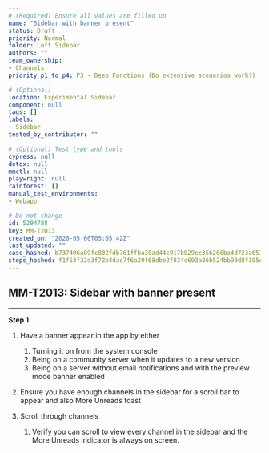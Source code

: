 ```yaml
---
# (Required) Ensure all values are filled up
name: "Sidebar with banner present"
status: Draft
priority: Normal
folder: Left Sidebar
authors: ""
team_ownership: 
- Channels
priority_p1_to_p4: P3 - Deep Functions (Do extensive scenarios work?)

# (Optional)
location: Experimental Sidebar
component: null
tags: []
labels: 
- Sidebar
tested_by_contributor: ""

# (Optional) Test type and tools
cypress: null
detox: null
mmctl: null
playwright: null
rainforest: []
manual_test_environments:
- Webapp

# Do not change
id: 5294788
key: MM-T2013
created_on: "2020-05-06T05:05:42Z"
last_updated: ""
case_hashed: b737406a09fc802fdb761ffba30ad44c917b029ec356266ba4d723a651e2dd30741bd94c00b47f9c55ef1d2b5ae42835
steps_hashed: f1f53f32d3f72b4dac7f6a29f68dbe2f834c693a86b524bb99d8f195d1612560f85ba4e1bd01bb66e0ab6682bbc3f5fe
---
```


<!-- (Auto-generated) Based on frontmatter's "key" and "name" -->

## MM-T2013: Sidebar with banner present

---

**Step 1**

1. Have a banner appear in the app by either

   1. Turning it on from the system console
   2. Being on a community server when it updates to a new version
   3. Being on a server without email notifications and with the preview mode banner enabled

2. Ensure you have enough channels in the sidebar for a scroll bar to appear and also More Unreads toast

3. Scroll through channels

   1. Verify you can scroll to view every channel in the sidebar and the More Unreads indicator is always on screen.
